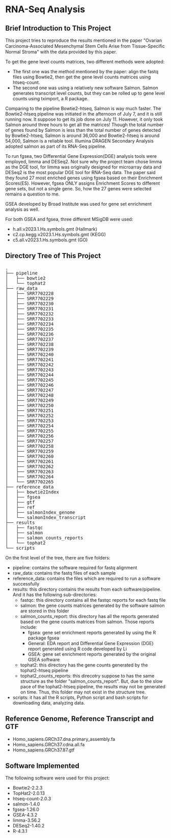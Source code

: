 # RNA-Seq Analysis
## Brief Introduction to This Project

This project tries to reproduce the results mentioned in the paper "Ovarian Carcinoma-Associated Mesenchymal Stem Cells Arise from Tissue-Speciﬁc Normal Stroma" with the data provided by this paper.

To get the gene level counts matrices, two different methods were adopted:
- The first one was the method mentioned by the paper: align the fastq files using Bowtie2, then get the gene level counts matrices using htseq-count.
- The second one was using a relatively new software Salmon. Salmon generates transcript level counts, but they can be rolled up to gene level counts using tximport, a R package.

Comparing to the pipeline Bowtie2-htseq, Salmon is way much faster. The Bowtie2-htseq pipeline was initiated in the afternoon of July 7, and it is still running now. It suppose to get its job done on July 11. However, it only took Salmon around three hours to get all the matrices! Though the total number of genes found by Salmon is less than the total number of genes detected by Bowtie2-htseq, Salmon is around 36,000 and Bowtie2-htseq is around 54,000, Salmon is a reliable tool. Illumina DRAGEN Secondary Analysis adopted salmon as part of its RNA-Seq pipeline.   

To run fgsea, two Differential Gene Expression(DGE) analysis tools were employed, limma and DESeq2. Not sure why the project team chose limma as the DGE tool, for limma was originally designed for microarray data and DESeq2 is the most popular DGE tool for RNA-Seq data. The paper said they found 27 most enriched genes using fgsea based on their Enrichment Scores(ES). However, fgsea ONLY assigns Enrichment Scores to different gene sets, but not a single gene. So, how the 27 genes were selected remains a question to me. 

GSEA developed by Broad Institute was used for gene set enrichment analysis as well. 

For both GSEA and fgsea, three different MSigDB were used:
- h.all.v2023.1.Hs.symbols.gmt (Hallmark)
- c2.cp.kegg.v2023.1.Hs.symbols.gmt (KEGG)
- c5.all.v2023.1.Hs.symbols.gmt (GO) 

## Directory Tree of This Project

<pre>
.
├── pipeline
│   ├── bowtie2
│   └── tophat2
├── raw_data
│   ├── SRR7702228
│   ├── SRR7702229
│   ├── SRR7702230
│   ├── SRR7702231
│   ├── SRR7702232
│   ├── SRR7702233
│   ├── SRR7702234
│   ├── SRR7702235
│   ├── SRR7702236
│   ├── SRR7702237
│   ├── SRR7702238
│   ├── SRR7702239
│   ├── SRR7702240
│   ├── SRR7702241
│   ├── SRR7702242
│   ├── SRR7702243
│   ├── SRR7702244
│   ├── SRR7702245
│   ├── SRR7702246
│   ├── SRR7702247
│   ├── SRR7702248
│   ├── SRR7702249
│   ├── SRR7702250
│   ├── SRR7702251
│   ├── SRR7702252
│   ├── SRR7702253
│   ├── SRR7702254
│   ├── SRR7702255
│   ├── SRR7702256
│   ├── SRR7702257
│   ├── SRR7702258
│   ├── SRR7702259
│   ├── SRR7702260
│   ├── SRR7702261
│   ├── SRR7702262
│   ├── SRR7702263
│   ├── SRR7702264
│   └── SRR7702265
├── reference_data
│   ├── bowtie2Index
│   ├── fgsea
│   ├── gtf
│   ├── ref
│   ├── salmonIndex_genome
│   └── salmonIndex_transcript
├── results
│   ├── fastqc
│   ├── salmon
│   ├── salmon_counts_reports
│   └── tophat2
└── scripts
</pre>

On the first level of the tree, there are five folders:
- pipeline: contains the software required for fastq alignment
- raw_data: contains the fastq files of each sample
- reference_data: contains the files which are required to run a software successfully
- results: this directory contains the results from each software/pipeline. And it has the following sub-directories:
  - fastqc: this directory contains all the fastqc reports for each fastq file
  - salmon: the gene counts matrices generated by the software salmon are stored in this folder
  - salmon_counts_report: this directory has all the reports generated based on the gene counts matrices from salmon. Those reports include:
    - fgsea: gene set enrichment reports generated by using the R package fgsea
    - General: EDA report and Differential Gene Expression (DGE) report generated using R code developed by Li
    - GSEA: gene set enrichment reports generated by the original GSEA software
  - tophat2: this directory has the gene counts generated by the tophat2-htseq pipeline
  - tophat2_counts_reports: this direcotry suppose to has the same structure as the folder "salmon_counts_report". But, due to the slow pace of the tophat2-htseq pipeline, the results may not be generated on time. Thus, this folder may not exist in the structure tree.
- scripts: it has all the R scripts, Python script and bash scripts for downloading data, analyzing data.

## Reference Genome, Reference Transcript and GTF
- Homo_sapiens.GRCh37.dna.primary_assembly.fa
- Homo_sapiens.GRCh37.cdna.all.fa
- Homo_sapiens.GRCh37.87.gtf

## Software Implemented
The following software were used for this project:
- Bowtie2-2.2.3
- TopHat2-2.0.13
- htseq-count-2.0.3
- salmon-1.4.0
- fgsea-1.26.0
- GSEA-4.3.2
- limma-3.56.2
- DESeq2-1.40.2
- R-4.3.1  


